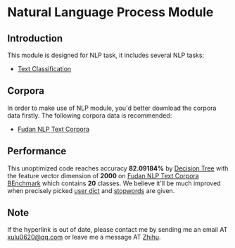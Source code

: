 # Natural Language Process Module

## Introduction
This module is designed for NLP task, it includes several NLP tasks:
* [Text Classification](text_classifier.py)

## Corpora
In order to make use of NLP module, you'd better download the corpora data firstly. The following corpora data is recommended:
* [Fudan NLP Text Corpora](https://share.weiyun.com/67ac1ff60864c564a86181e5e84cd2e4)

## Performance
This unoptimized code reaches accuracy **82.09184%** by [Decision Tree](https://en.wikipedia.org/wiki/Decision_tree) with the feature vector dimension of **2000** on 
[Fudan NLP Text Corpora BEnchmark](https://share.weiyun.com/67ac1ff60864c564a86181e5e84cd2e4) which contains **20** classes. We believe it'll be much improved 
when precisely picked [user dict](./user_dict.txt) and [stopwords](./stopwords.txt) are given.


## Note
If the hyperlink is out of date, please contact me by sending me an email AT [xulu0620@qq.com](mailto:xulu0620@qq.com) or leave me a message AT [Zhihu](https://www.zhihu.com/people/xulu-0620/activities).
